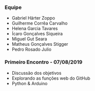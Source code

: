 ### Equipe

* Gabriel Härter Zoppo
* Guilherme Corrêa Carvalho
* Helena Garcia Tavares
* Ícaro Gonçalves Siqueira
* Miguel Gut Seara
* Matheus Gonçalves Stigger
* Pedro Rosado Julio


### Primeiro Encontro - 07/08/2019
* Discussão dos objetivos
* Explorando as funções web do GitHub 
* Python & Arduino
